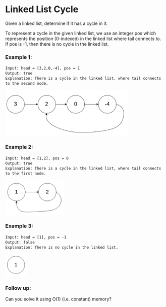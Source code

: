# Linked List Cycle

Given a linked list, determine if it has a cycle in it.

To represent a cycle in the given linked list, we use an integer pos which represents the position (0-indexed) in the linked list where tail connects to. If pos is -1, then there is no cycle in the linked list.

 
### Example 1:

```
Input: head = [3,2,0,-4], pos = 1
Output: true
Explanation: There is a cycle in the linked list, where tail connects to the second node.

```
![Optional Text](./example1.png)

### Example 2:
```
Input: head = [1,2], pos = 0
Output: true
Explanation: There is a cycle in the linked list, where tail connects to the first node.

```
![Optional Text](./example2.png)

### Example 3:
```
Input: head = [1], pos = -1
Output: false
Explanation: There is no cycle in the linked list.

```
![Optional Text](./example3.png)

### Follow up:

Can you solve it using O(1) (i.e. constant) memory?
